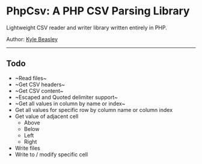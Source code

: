 # PhpCsv: A PHP CSV Parsing Library

Lightweight CSV reader and writer library written entirely in PHP.

Author: [Kyle Beasley](github.com/krbeasley)

---

## Todo

- ~Read files~
- ~Get CSV headers~
- ~Get CSV content~
- ~Escaped and Quoted delimiter support~
- ~Get all values in column by name or index~
- Get all values for specific row by column name or column index
- Get value of adjacent cell
    - Above
    - Below
    - Left
    - Right
- Write files
- Write to / modify specific cell
